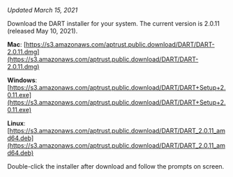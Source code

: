 _Updated March 15, 2021_

Download the DART installer for your system. The current version is 2.0.11 (released May 10, 2021).

__Mac__: [https://s3.amazonaws.com/aptrust.public.download/DART/DART-2.0.11.dmg](https://s3.amazonaws.com/aptrust.public.download/DART/DART-2.0.11.dmg)

__Windows__: [https://s3.amazonaws.com/aptrust.public.download/DART/DART+Setup+2.0.11.exe](https://s3.amazonaws.com/aptrust.public.download/DART/DART+Setup+2.0.11.exe)

__Linux__: [https://s3.amazonaws.com/aptrust.public.download/DART/DART_2.0.11_amd64.deb](https://s3.amazonaws.com/aptrust.public.download/DART/DART_2.0.11_amd64.deb)

Double-click the installer after download and follow the prompts on screen.
